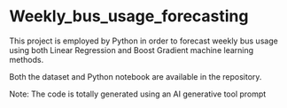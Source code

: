 # Weekly_bus_usage_forecasting

This project is employed by Python in order to forecast weekly bus usage using both Linear Regression and Boost Gradient machine learning methods.

Both the dataset and Python notebook are available in the repository.

Note: The code is totally generated using an AI generative tool prompt
